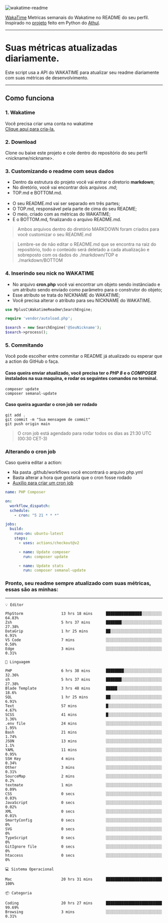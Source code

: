 ![wakatime-readme](https://socialify.git.ci/bymatheus/wakatime-readme/image?description=1&descriptionEditable=M%C3%A9tricas%20semanais%20do%20Wakatime%20no%20seu%20README%20de%20perfil.&font=KoHo&forks=1&language=1&owner=1&pattern=Signal&stargazers=1&theme=Dark)

[WakaTime](https://wakatime.com) Metricas semanais do Wakatime no README do seu perfil. <br>
Inspirado no [projeto](https://github.com/athul/waka-readme) feito em Python do [Athul](https://github.com/athul).
___

# Suas métricas atualizadas diariamente.
Este script usa a API do WAKATIME para atualizar seu readme diariamente com suas métricas de desenvolvimento.

___

## Como funciona

### 1. Wakatime
Você precisa criar uma conta no wakatime <br>
[Clique aqui para cria-la.](https://wakatime.com) 

### 2. Download
Clone ou baixe este projeto e cole dentro do repositório do seu perfil <nickname/nickname>.

### 3. Customizando o readme com seus dados
- Dentro da estrutura do projeto você vai entrar o diretorio **markdown**;  
- No diretório, você vai encontrar dois arquivos *.md*;
- TOP.md e BOTTOM.md.
<br><br>
- O seu README.md vai ser separado em três partes; 
- O TOP.md, responsável pela parte de cima do seu README;
- O meio, criado com as métricas do WAKATIME;
- E o BOTTOM.md, finalizando o arquivo README.md.<br>

> Ambos arquivos dentro do diretório MARKDOWN foram criados para você customizar o seu README.md

> Lembre-se de não editar o README.md que se encontra na raiz do repositório, todo o conteúdo será deletado a cada atualização e sobreposto com os dados do ./markdown/TOP e ./markdown/BOTTOM

### 4. Inserindo seu nick no WAKATIME
- No arquivo **cron.php** você vai encontrar um objeto sendo instânciado e um atributo sendo enviado como parâmetro para o construtor do objeto;
- Esse atributo se trata do NICKNAME do WAKATIME;
- Você precisa alterar o atributo para seu NICKNAME do WAKATIME.

```php
use MplusC\WakatimeReadme\SearchEngine;

require 'vendor/autoload.php';

$search = new SearchEngine('@SeuNickname');
$search->process();
```

### 5. Commitando
Você pode escolher entre commitar o README já atualizado ou esperar que a action do GitHub o faça. <br>

#### Caso queira enviar atualizado, você precisa ter o *PHP 8* e o *COMPOSER* instalados na sua maquina, e rodar os seguintes comandos no terminal.
```composer
composer update
composer semanal-update 
```

#### Caso queira aguardar o cron job ser rodado 
```git 
git add .
git commit -m "Sua mensagem de commit"
git push origin main
```

>O cron job está agendado para rodar todos os dias as 21:30 UTC (00:30 CET-3) 

### Alterando o cron job
Caso queira editar a action:

- Na pasta .github/workflows você encontrará o arquivo php.yml
- Basta alterar a hora que gostaria que o cron fosse rodado
- [Auxilio para criar um cron job](https://crontab.guru)

```yml
name: PHP Composer

on:
  workflow_dispatch:
  schedule:
    - cron: "5 21 * * *"

jobs:
  build:
    runs-on: ubuntu-latest
    steps:
      - uses: actions/checkout@v2

      - name: Update composer
        run: composer update

      - name: Update stats
        run: composer semanal-update
```

### Pronto, seu readme sempre atualizado com suas métricas, essas são as minhas:

___
```text
💡 Editor

PhpStorm                 13 hrs 18 mins      ████████████████░░░░░░░░░     64.83%
Zsh                      5 hrs 37 mins       ███████░░░░░░░░░░░░░░░░░░     27.38%
DataGrip                 1 hr 25 mins        ██░░░░░░░░░░░░░░░░░░░░░░░      6.91%
VS Code                  7 mins              ░░░░░░░░░░░░░░░░░░░░░░░░░      0.58%
Edge                     3 mins              ░░░░░░░░░░░░░░░░░░░░░░░░░      0.31%
```
```text
💬 Linguagem

PHP                      6 hrs 38 mins       ████████░░░░░░░░░░░░░░░░░     32.36%
sh                       5 hrs 37 mins       ███████░░░░░░░░░░░░░░░░░░     27.38%
Blade Template           3 hrs 48 mins       █████░░░░░░░░░░░░░░░░░░░░      18.6%
SQL                      1 hr 25 mins        ██░░░░░░░░░░░░░░░░░░░░░░░      6.91%
Text                     57 mins             █░░░░░░░░░░░░░░░░░░░░░░░░      4.67%
SCSS                     41 mins             █░░░░░░░░░░░░░░░░░░░░░░░░      3.36%
.env file                24 mins             ░░░░░░░░░░░░░░░░░░░░░░░░░      1.95%
Bash                     21 mins             ░░░░░░░░░░░░░░░░░░░░░░░░░      1.74%
JSON                     13 mins             ░░░░░░░░░░░░░░░░░░░░░░░░░       1.1%
YAML                     11 mins             ░░░░░░░░░░░░░░░░░░░░░░░░░      0.95%
SSH Key                  4 mins              ░░░░░░░░░░░░░░░░░░░░░░░░░      0.34%
Other                    3 mins              ░░░░░░░░░░░░░░░░░░░░░░░░░      0.31%
SourceMap                2 mins              ░░░░░░░░░░░░░░░░░░░░░░░░░       0.2%
textmate                 1 min               ░░░░░░░░░░░░░░░░░░░░░░░░░      0.09%
CSS                      0 secs              ░░░░░░░░░░░░░░░░░░░░░░░░░      0.03%
JavaScript               0 secs              ░░░░░░░░░░░░░░░░░░░░░░░░░      0.02%
XML                      0 secs              ░░░░░░░░░░░░░░░░░░░░░░░░░      0.01%
SmartyConfig             0 secs              ░░░░░░░░░░░░░░░░░░░░░░░░░         0%
SVG                      0 secs              ░░░░░░░░░░░░░░░░░░░░░░░░░         0%
TypeScript               0 secs              ░░░░░░░░░░░░░░░░░░░░░░░░░         0%
GitIgnore file           0 secs              ░░░░░░░░░░░░░░░░░░░░░░░░░         0%
htaccess                 0 secs              ░░░░░░░░░░░░░░░░░░░░░░░░░         0%
```
```text
💻 Sistema Operacional

Mac                      20 hrs 31 mins      █████████████████████████       100%
```
```text
📦 Categoria

Coding                   20 hrs 27 mins      █████████████████████████     99.69%
Browsing                 3 mins              ░░░░░░░░░░░░░░░░░░░░░░░░░      0.31%
```
